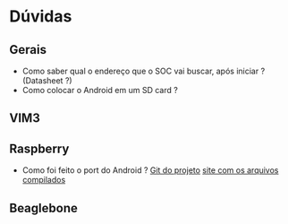 # Dúvidas

## Gerais

- Como saber qual o endereço que o SOC vai buscar, após iniciar ? (Datasheet ?)
- Como colocar o Android em um SD card ?

## VIM3


## Raspberry

- Como foi feito o port do Android ? [Git do projeto](https://github.com/lineage-rpi) [site com os arquivos compilados](https://konstakang.com/devices/rpi3/)


## Beaglebone

